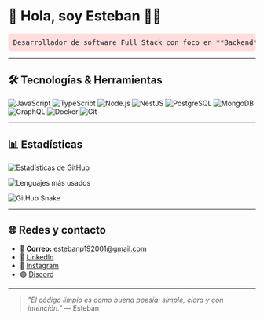 # 👋 Hola, soy Esteban 👨‍💻
<pre style="background-color: #ffdddd; padding: 10px; border-radius: 5px; font-family: monospace;">
Desarrollador de software Full Stack con foco en **Backend**. Me apasiona diseñar e implementar **APIs seguras y escalables** usando tecnologías modernas como **Node.js**, **NestJS**, **GraphQL**, y **MongoDB/PostgreSQL**. Actualmente me encuentro integrando sistemas como autenticación multifactor, OAuth2, facturación electrónica y arquitecturas desacopladas.
</pre>
---

## 🛠️ Tecnologías & Herramientas

![JavaScript](https://img.shields.io/badge/-JavaScript-F7DF1E?style=flat-square&logo=javascript&logoColor=000)
![TypeScript](https://img.shields.io/badge/-TypeScript-3178C6?style=flat-square&logo=typescript&logoColor=fff)
![Node.js](https://img.shields.io/badge/-Node.js-339933?style=flat-square&logo=node.js&logoColor=fff)
![NestJS](https://img.shields.io/badge/-NestJS-E0234E?style=flat-square&logo=nestjs&logoColor=fff)
![PostgreSQL](https://img.shields.io/badge/-PostgreSQL-336791?style=flat-square&logo=postgresql&logoColor=fff)
![MongoDB](https://img.shields.io/badge/-MongoDB-47A248?style=flat-square&logo=mongodb&logoColor=fff)
![GraphQL](https://img.shields.io/badge/-GraphQL-E10098?style=flat-square&logo=graphql&logoColor=fff)
![Docker](https://img.shields.io/badge/-Docker-2496ED?style=flat-square&logo=docker&logoColor=fff)
![Git](https://img.shields.io/badge/-Git-F05032?style=flat-square&logo=git&logoColor=fff)

---

## 📊 Estadísticas

![Estadísticas de GitHub](https://github-readme-stats.vercel.app/api?username=EstP19&show_icons=true&theme=tokyonight&hide_title=true)

![Lenguajes más usados](https://github-readme-stats.vercel.app/api/top-langs/?username=EstP19&layout=compact&theme=tokyonight)

![GitHub Snake](https://github.com/EstP19/EstP19/blob/output/github-contribution-grid-snake.svg)

---

## 🌐 Redes y contacto

- 📧 **Correo:** estebanp192001@gmail.com
- 💼 [LinkedIn](https://www.linkedin.com/in/esteban/)
- 📸 [Instagram](https://instagram.com/thisban.dev)
- 🟣 [Discord](https://discord.com/users/710950430624055376)

---

> _"El código limpio es como buena poesía: simple, clara y con intención."_ — Esteban
